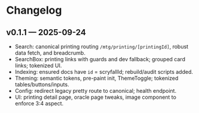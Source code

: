# Changelog

## v0.1.1 — 2025-09-24
- Search: canonical printing routing `/mtg/printing/[printingId]`, robust data fetch, and breadcrumb.
- SearchBox: printing links with guards and dev fallback; grouped card links; tokenized UI.
- Indexing: ensured docs have `id` = scryfallId; rebuild/audit scripts added.
- Theming: semantic tokens, pre-paint init, ThemeToggle; tokenized tables/buttons/inputs.
- Config: redirect legacy pretty route to canonical; health endpoint.
- UI: printing detail page, oracle page tweaks, image component to enforce 3:4 aspect.
